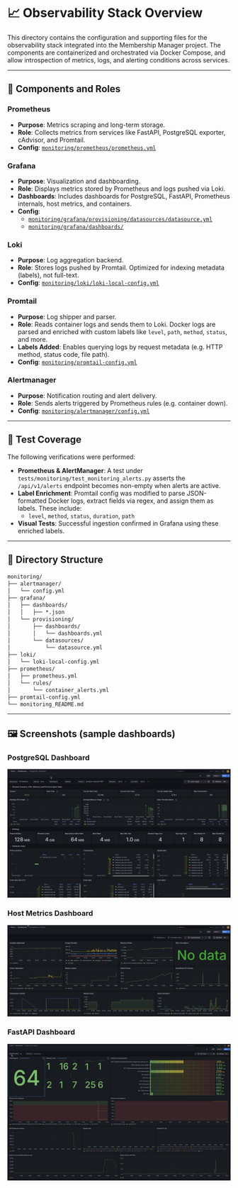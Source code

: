 # 📈 Observability Stack Overview

This directory contains the configuration and supporting files for the observability stack integrated into the Membership Manager project. The components are containerized and orchestrated via Docker Compose, and allow introspection of metrics, logs, and alerting conditions across services.

---

## 🔧 Components and Roles

### Prometheus
- **Purpose**: Metrics scraping and long-term storage.
- **Role**: Collects metrics from services like FastAPI, PostgreSQL exporter, cAdvisor, and Promtail.
- **Config**: [`monitoring/prometheus/prometheus.yml`](prometheus/prometheus.yml)

### Grafana
- **Purpose**: Visualization and dashboarding.
- **Role**: Displays metrics stored by Prometheus and logs pushed via Loki.
- **Dashboards**: Includes dashboards for PostgreSQL, FastAPI, Prometheus internals, host metrics, and containers.
- **Config**:
  - [`monitoring/grafana/provisioning/datasources/datasource.yml`](grafana/provisioning/datasources/datasource.yml)
  - [`monitoring/grafana/dashboards/`](grafana/dashboards/)

### Loki
- **Purpose**: Log aggregation backend.
- **Role**: Stores logs pushed by Promtail. Optimized for indexing metadata (labels), not full-text.
- **Config**: [`monitoring/loki/loki-local-config.yml`](loki/loki-local-config.yml)

### Promtail
- **Purpose**: Log shipper and parser.
- **Role**: Reads container logs and sends them to Loki. Docker logs are parsed and enriched with custom labels like `level`, `path`, `method`, `status`, and more.
- **Labels Added**: Enables querying logs by request metadata (e.g. HTTP method, status code, file path).
- **Config**: [`monitoring/promtail-config.yml`](promtail-config.yml)

### Alertmanager
- **Purpose**: Notification routing and alert delivery.
- **Role**: Sends alerts triggered by Prometheus rules (e.g. container down).
- **Config**: [`monitoring/alertmanager/config.yml`](alertmanager/config.yml)

---

## 🧪 Test Coverage

The following verifications were performed:

- **Prometheus & AlertManager**: A test under `tests/monitoring/test_monitoring_alerts.py` asserts the `/api/v1/alerts` endpoint becomes non-empty when alerts are active.
- **Label Enrichment**: Promtail config was modified to parse JSON-formatted Docker logs, extract fields via regex, and assign them as labels. These include:
  - `level`, `method`, `status`, `duration`, `path`
- **Visual Tests**: Successful ingestion confirmed in Grafana using these enriched labels.

---

## 📁 Directory Structure

```
monitoring/
├── alertmanager/
│   └── config.yml
├── grafana/
│   ├── dashboards/
│   │   ├── *.json
│   └── provisioning/
│       ├── dashboards/
│       │   └── dashboards.yml
│       └── datasources/
│           └── datasource.yml
├── loki/
│   └── loki-local-config.yml
├── prometheus/
│   ├── prometheus.yml
│   └── rules/
│       └── container_alerts.yml
├── promtail-config.yml
└── monitoring_README.md
```

---

## 🖼️ Screenshots (sample dashboards)

### PostgreSQL Dashboard
![PostgreSQL Dashboard](PostgreSQL.jpeg)

### Host Metrics Dashboard
![Prometheus Internals](Prometheus.jpeg)

### FastAPI Dashboard
![FastAPI Observability](Prom_FastAPI.jpeg)

